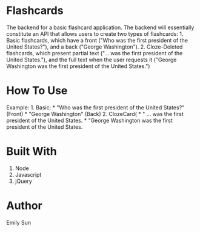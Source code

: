 # Flashcards
  The backend for a basic flashcard application. The backend will essentially constitute an API that allows users to create two types of flashcards:
    1. Basic flashcards, which have a front ("Who was the first president of the United States?"), and a back ("George Washington").
    2. Cloze-Deleted flashcards, which present partial text ("... was the first president of the United States."), and the full text when the user requests it ("George Washington was the first president of the United States.")
# How To Use
  Example: 
    1. Basic: 
        * "Who was the first president of the United States?" (Front)
        * "George Washington" (Back)
    2. ClozeCard(
        * " ... was the first president of the United States.
        * "George Washington was the first president of the United States.
# Built With
  1. Node
  2. Javascript
  3. jQuery
 
# Author
  Emily Sun
